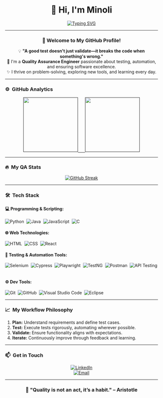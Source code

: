 <div align="center">
 
# 👋 Hi, I'm Minoli 
 
[![Typing SVG](https://readme-typing-svg.demolab.com?font=Fira+Code&pause=1000&center=true&width=435&lines=Quality+Assurance+Engineer;Passionate+About+Testing+%26+Automation;Constantly+Learning+%26+Growing)](https://git.io/typing-svg)
 
</div>
 
---
 
<div align="center">
 
### 🎉 Welcome to My GitHub Profile!
 
💡 **"A good test doesn't just validate—it breaks the code when something's wrong."**  
🚀 I'm a **Quality Assurance Engineer** passionate about testing, automation, and ensuring software excellence.  
✨ I thrive on problem-solving, exploring new tools, and learning every day.
 
</div>
 
---
 
### ⚙️ &nbsp;GitHub Analytics
 
<div align="center">
 
<a href="">
<img height="180em" src="https://github-readme-stats-eight-theta.vercel.app/api?username=Minoli24&show_icons=true&theme=algolia&include_all_commits=true&count_private=true"/>
&nbsp;&nbsp;&nbsp;&nbsp;
<img height="180em" src="https://github-readme-stats-eight-theta.vercel.app/api/top-langs/?username=Minoli24&layout=compact&langs_count=8&theme=algolia"/>
</a>
 
</div>
 
---
 
### 🔥 &nbsp;My QA Stats
 
<div align="center">
 
[![GitHub Streak](http://github-readme-streak-stats.herokuapp.com?user=Minoli24&theme=dark&background=000000)](https://git.io/streak-stats)
 
</div>
 
---
 
### 🛠 &nbsp;Tech Stack
 
#### 💻 **Programming & Scripting:**
![Python](https://img.shields.io/badge/-Python-05122A?style=flat&logo=python)&nbsp;
![Java](https://img.shields.io/badge/-Java-05122A?style=flat&logo=Java&logoColor=FFA518)&nbsp;
![JavaScript](https://img.shields.io/badge/-JavaScript-05122A?style=flat&logo=javascript)&nbsp;
![C](https://img.shields.io/badge/-C-05122A?style=flat&logo=C&logoColor=A8B9CC)&nbsp;
 
#### 🌐 **Web Technologies:**
![HTML](https://img.shields.io/badge/-HTML-05122A?style=flat&logo=HTML5)&nbsp;
![CSS](https://img.shields.io/badge/-CSS-05122A?style=flat&logo=CSS3&logoColor=1572B6)&nbsp;
![React](https://img.shields.io/badge/-React-05122A?style=flat&logo=react)&nbsp;
 
#### 🧪 **Testing & Automation Tools:**
![Selenium](https://img.shields.io/badge/Selenium-43B02A?style=flat&logo=selenium&logoColor=white)&nbsp;
![Cypress](https://img.shields.io/badge/Cypress-17202C?style=flat&logo=cypress&logoColor=white)&nbsp;
![Playwright](https://img.shields.io/badge/Playwright-2EAD33?style=flat&logo=playwright&logoColor=white)&nbsp;
![TestNG](https://img.shields.io/badge/TestNG-FF7300?style=flat&logo=testng&logoColor=white)&nbsp;
![Postman](https://img.shields.io/badge/Postman-FF6C37?style=flat&logo=postman&logoColor=white)&nbsp;
![API Testing](https://img.shields.io/badge/API-Testing-blue?style=flat&logo=api&logoColor=white)&nbsp;
 
#### ⚙️ **Dev Tools:**
![Git](https://img.shields.io/badge/-Git-05122A?style=flat&logo=git)&nbsp;
![GitHub](https://img.shields.io/badge/-GitHub-05122A?style=flat&logo=github)&nbsp;
![Visual Studio Code](https://img.shields.io/badge/-VS%20Code-05122A?style=flat&logo=visual-studio-code&logoColor=007ACC)&nbsp;
![Eclipse](https://img.shields.io/badge/-Eclipse-05122A?style=flat&logo=eclipse-ide&logoColor=2C2255)&nbsp;
 
---
 
### 📈 &nbsp;My Workflow Philosophy
 
1. **Plan:** Understand requirements and define test cases.  
2. **Test:** Execute tests rigorously, automating wherever possible.  
3. **Validate:** Ensure functionality aligns with expectations.  
4. **Iterate:** Continuously improve through feedback and learning.
 
---
 
### 📫 &nbsp;Get in Touch
 
<div align="center">
 
[![LinkedIn](https://img.shields.io/badge/-LinkedIn-blue?style=flat&logo=LinkedIn&logoColor=white)](https://www.linkedin.com/in/minoli-rashmitha/)  
[![Email](https://img.shields.io/badge/-E--mail-D14836?style=flat&logo=Gmail&logoColor=white)](mailto:minolirashmitha228@gmail.com)
 
</div>
 
---
 
<div align="center">
 
### 🌟 "Quality is not an act, it’s a habit." – Aristotle
 
</div>
